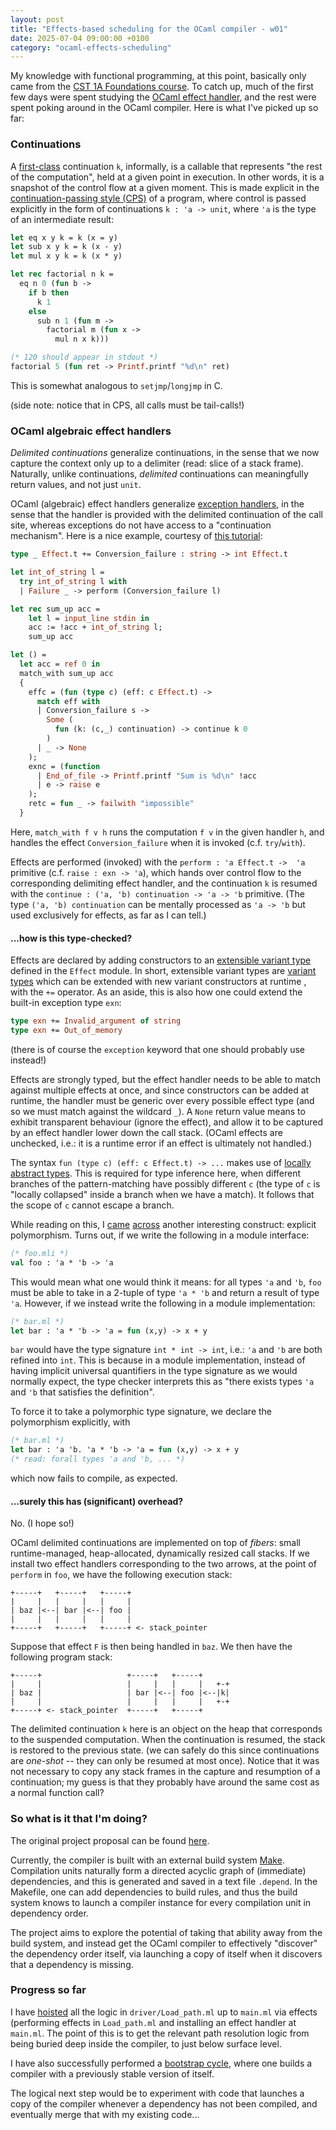 ```yaml
---
layout: post
title: "Effects-based scheduling for the OCaml compiler - w01"
date: 2025-07-04 09:00:00 +0100
category: "ocaml-effects-scheduling"
---
```


My knowledge with functional programming, at this point, basically only came from the [CST 1A Foundations course](https://www.cl.cam.ac.uk/teaching/2425/FoundsCS/). To catch up, much of the first few days were spent studying the [OCaml effect handler](https://ocaml.org/manual/5.3/effects.html), and the rest were spent poking around in the OCaml compiler. Here is what I've picked up so far:

### Continuations

A [first-class](https://en.wikipedia.org/wiki/First-class_citizen) continuation `k`, informally, is a callable that represents "the rest of the computation", held at a given point in execution. In other words, it is a snapshot of the control flow at a given moment. This is made explicit in the [continuation-passing style (CPS)](https://en.wikipedia.org/wiki/Continuation-passing_style) of a program, where control is passed explicitly in the form of continuations `k : 'a -> unit`, where `'a` is the type of an intermediate result:

```ocaml
let eq x y k = k (x = y)
let sub x y k = k (x - y)
let mul x y k = k (x * y)

let rec factorial n k =
  eq n 0 (fun b ->
    if b then
      k 1
    else
      sub n 1 (fun m ->
        factorial m (fun x ->
          mul n x k)))

(* 120 should appear in stdout *)
factorial 5 (fun ret -> Printf.printf "%d\n" ret)
```

This is somewhat analogous to `setjmp`/`longjmp` in C.

(side note: notice that in CPS, all calls must be tail-calls!)

### OCaml algebraic effect handlers

_Delimited continuations_ generalize continuations, in the sense that we now capture the context only up to a delimiter (read: slice of a stack frame). Naturally, unlike continuations, _delimited_ continuations can meaningfully return values, and not just `unit`.

OCaml (algebraic) effect handlers generalize [exception handlers](https://ocaml.org/docs/error-handling), in the sense that the handler is provided with the delimited continuation of the call site, whereas exceptions do not have access to a "continuation mechanism". Here is a nice example, courtesy of [this tutorial](https://github.com/ocaml-multicore/ocaml-effects-tutorial):

```ocaml
type _ Effect.t += Conversion_failure : string -> int Effect.t

let int_of_string l =
  try int_of_string l with
  | Failure _ -> perform (Conversion_failure l)

let rec sum_up acc =
    let l = input_line stdin in
    acc := !acc + int_of_string l;
    sum_up acc

let () =
  let acc = ref 0 in
  match_with sum_up acc
  {
    effc = (fun (type c) (eff: c Effect.t) ->
      match eff with
      | Conversion_failure s ->
        Some (
          fun (k: (c,_) continuation) -> continue k 0
        )
      | _ -> None
    );
    exnc = (function
      | End_of_file -> Printf.printf "Sum is %d\n" !acc
      | e -> raise e
    );
    retc = fun _ -> failwith "impossible"
  }
```

Here, `match_with f v h` runs the computation `f v` in the given handler `h`, and handles the effect `Conversion_failure` when it is invoked (c.f. `try`/`with`).

Effects are performed (invoked) with the `perform : 'a Effect.t -> 
'a` primitive (c.f. `raise : exn -> 'a`), which hands over control flow to the corresponding delimiting effect handler, and the continuation `k` is resumed with the `continue : ('a, 'b) continuation -> 'a -> 'b` primitive. (The type `('a, 'b) continuation` can be mentally processed as `'a -> 'b` but used exclusively for effects, as far as I can tell.)

#### ...how is this type-checked?

Effects are declared by adding constructors to an [extensible variant type](https://ocaml.org/manual/5.3/extensiblevariants.html) defined in the `Effect` module. In short, extensible variant types are [variant types](https://dev.realworldocaml.org/variants.html) which can be extended with new variant constructors at runtime , with the `+=` operator. As an aside, this is also how one could extend the built-in exception type `exn`:

```ocaml
type exn += Invalid_argument of string
type exn += Out_of_memory
```

(there is of course the `exception` keyword that one should probably use instead!)

Effects are strongly typed, but the effect handler needs to be able to match against multiple effects at once, and since constructors can be added at runtime, the handler must be generic over every possible effect type (and so we must match against the wildcard `_`). A `None` return value means to exhibit transparent behaviour (ignore the effect), and allow it to be captured by an effect handler lower down the call stack. (OCaml effects are unchecked, i.e.: it is a runtime error if an effect is ultimately not handled.)

The syntax `fun (type c) (eff: c Effect.t) -> ...` makes use of [locally abstract types](https://ocaml.org/manual/5.3/locallyabstract.html). This is required for type inference here, when different branches of the pattern-matching have possibly different `c` (the type of `c` is "locally collapsed" inside a branch when we have a match). It follows that the scope of `c` cannot escape a branch.

While reading on this, I [came](https://stackoverflow.com/questions/69144536/what-is-the-difference-between-a-and-type-a-and-when-to-use-each) [across](https://discuss.ocaml.org/t/locally-abstract-type-polymorphism-and-function-signature/4523) another interesting construct: explicit polymorphism. Turns out, if we write the following in a module interface:

```ocaml
(* foo.mli *)
val foo : 'a * 'b -> 'a
```

This would mean what one would think it means: for all types `'a` and `'b`, `foo` must be able to take in a 2-tuple of type `'a * 'b` and return a result of type `'a`. However, if we instead write the following in a module implementation:

```ocaml
(* bar.ml *)
let bar : 'a * 'b -> 'a = fun (x,y) -> x + y
```

`bar` would have the type signature `int * int -> int`, i.e.: `'a` and `'b` are both refined into `int`. This is because in a module implementation, instead of having implicit universal quantifiers in the type signature as we would normally expect, the type checker interprets this as "there exists types `'a` and `'b` that satisfies the definition".

To force it to take a polymorphic type signature, we declare the polymorphism explicitly, with

```ocaml
(* bar.ml *)
let bar : 'a 'b. 'a * 'b -> 'a = fun (x,y) -> x + y
(* read: forall types 'a and 'b, ... *)
```

which now fails to compile, as expected.

#### ...surely this has (significant) overhead?

No. (I hope so!)

OCaml delimited continuations are implemented on top of _fibers_: small runtime-managed, heap-allocated, dynamically resized call stacks. If we install two effect handlers corresponding to the two arrows, at the point of `perform` in `foo`, we have the following execution stack:

```
+-----+   +-----+   +-----+
|     |   |     |   |     |
| baz |<--| bar |<--| foo |
|     |   |     |   |     |
+-----+   +-----+   +-----+ <- stack_pointer
```

Suppose that effect `F` is then being handled in `baz`. We then have the following program stack:

```
+-----+                   +-----+   +-----+
|     |                   |     |   |     |   +-+
| baz |                   | bar |<--| foo |<--|k|
|     |                   |     |   |     |   +-+
+-----+ <- stack_pointer  +-----+   +-----+
```

The delimited continuation `k` here is an object on the heap that corresponds to the suspended computation. When the continuation is resumed, the stack is restored to the previous state. (we can safely do this since continuations are _one-shot_ -- they can only be resumed at most once). Notice that it was not necessary to copy any stack frames in the capture and resumption of a continuation; my guess is that they probably have around the same cost as a normal function call?

### So what is it that I'm doing?

The original project proposal can be found [here](https://anil.recoil.org/ideas/effects-scheduling-ocaml-compiler).

Currently, the compiler is built with an external build system [Make](https://en.wikipedia.org/wiki/Make_(software)). Compilation units naturally form a directed acyclic graph of (immediate) dependencies, and this is generated and saved in a text file `.depend`. In the Makefile, one can add dependencies to build rules, and thus the build system knows to launch a compiler instance for every compilation unit in dependency order.

The project aims to explore the potential of taking that ability away from the build system, and instead get the OCaml compiler to effectively "discover" the dependency order itself, via launching a copy of itself when it discovers that a dependency is missing.

### Progress so far

I have [hoisted](https://github.com/lucasma8795/ocaml/commit/708d64a9b5b650b9208c8da85e5ffdd95e8b7bab) all the logic in `driver/Load_path.ml` up to `main.ml` via effects (performing effects in `Load_path.ml` and installing an effect handler at `main.ml`. The point of this is to get the relevant path resolution logic from being buried deep inside the compiler, to just below surface level.

I have also successfully performed a [bootstrap cycle](https://en.wikipedia.org/wiki/Bootstrapping), where one builds a compiler with a previously stable version of itself.

The logical next step would be to experiment with code that launches a copy of the compiler whenever a dependency has not been compiled, and eventually merge that with my existing code...
